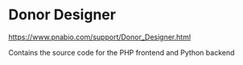# Donor Designer


https://www.pnabio.com/support/Donor_Designer.html


Contains the source code for the PHP frontend and Python backend  

